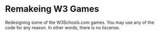 # Remakeing W3 Games
Redesigning some of the W3Schools.com games.
You may use any of the code for any reason.
In other words, there is no liscense.
